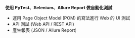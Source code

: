 **使用 PyTest、Selenium、Allure Report 做自動化測試**

- 運用 Page Object Model (POM) 的寫法進行 Web 的 UI 測試
- API 測試 (Web API / REST API)
- 產生報表 (JSON / Allure Report)
